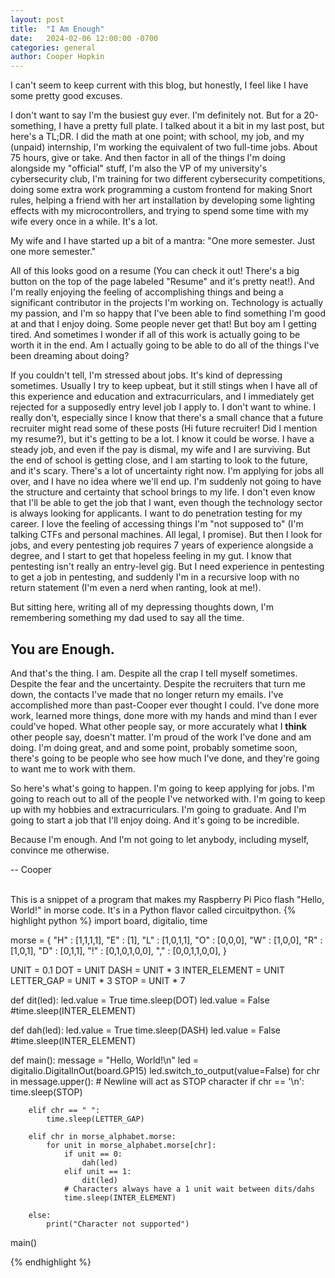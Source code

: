 ```yaml
---
layout: post
title:  "I Am Enough"
date:   2024-02-06 12:00:00 -0700
categories: general
author: Cooper Hopkin
---
```


I can't seem to keep current with this blog, but honestly, I feel like I have some pretty good excuses.

I don't want to say I'm the busiest guy ever. I'm definitely not. But for a 20-something, I have a pretty full plate. I talked about it a bit in my last post, but here's a TL;DR. I did the math at one point; with school, my job, and my (unpaid) internship, I'm working the equivalent of two full-time jobs. About 75 hours, give or take. And then factor in all of the things I'm doing alongside my "official" stuff, I'm also the VP of my university's cybersecurity club, I'm training for two different cybersecurity competitions, doing some extra work programming a custom frontend for making Snort rules, helping a friend with her art installation by developing some lighting effects with my microcontrollers, and trying to spend some time with my wife every once in a while. It's a lot.

My wife and I have started up a bit of a mantra: "One more semester. Just one more semester."

All of this looks good on a resume (You can check it out! There's a big button on the top of the page labeled "Resume" and it's pretty neat!). And I'm really enjoying the feeling of accomplishing things and being a significant contributor in the projects I'm working on. Technology is actually my passion, and I'm so happy that I've been able to find something I'm good at and that I enjoy doing. Some people never get that! But boy am I getting tired. And sometimes I wonder if all of this work is actually going to be worth it in the end. Am I actually going to be able to do all of the things I've been dreaming about doing?

If you couldn't tell, I'm stressed about jobs. It's kind of depressing sometimes. Usually I try to keep upbeat, but it still stings when I have all of this experience and education and extracurriculars, and I immediately get rejected for a supposedly entry level job I apply to. I don't want to whine. I really don't, especially since I know that there's a small chance that a future recruiter might read some of these posts (Hi future recruiter! Did I mention my resume?), but it's getting to be a lot. I know it could be worse. I have a steady job, and even if the pay is dismal, my wife and I are surviving. But the end of school is getting close, and I am starting to look to the future, and it's scary. There's a lot of uncertainty right now. I'm applying for jobs all over, and I have no idea where we'll end up. I'm suddenly not going to have the structure and certainty that school brings to my life. I don't even know that I'll be able to get the job that I want, even though the technology sector is always looking for applicants. I want to do penetration testing for my career. I love the feeling of accessing things I'm "not supposed to" (I'm talking CTFs and personal machines. All legal, I promise). But then I look for jobs, and every pentesting job requires 7 years of experience alongside a degree, and I start to get that hopeless feeling in my gut. I know that pentesting isn't really an entry-level gig. But I need experience in pentesting to get a job in pentesting, and suddenly I'm in a recursive loop with no return statement (I'm even a nerd when ranting, look at me!). 

But sitting here, writing all of my depressing thoughts down, I'm remembering something my dad used to say all the time. 

## You are Enough.

And that's the thing. I am. Despite all the crap I tell myself sometimes. Despite the fear and the uncertainty. Despite the recruiters that turn me down, the contacts I've made that no longer return my emails. I've accomplished more than past-Cooper ever thought I could. I've done more work, learned more things, done more with my hands and mind than I ever could've hoped. What other people say, or more accurately what I __think__ other people say, doesn't matter. I'm proud of the work I've done and am doing. I'm doing great, and and some point, probably sometime soon, there's going to be people who see how much I've done, and they're going to want me to work with them.

So here's what's going to happen. I'm going to keep applying for jobs. I'm going to reach out to all of the people I've networked with. I'm going to keep up with my hobbies and extracurriculars. I'm going to graduate. And I'm going to start a job that I'll enjoy doing. And it's going to be incredible.

Because I'm enough. And I'm not going to let anybody, including myself, convince me otherwise.

-- Cooper

<br>This is a snippet of a program that makes my Raspberry Pi Pico flash "Hello, World!" in morse code. It's in a Python flavor called circuitpython.
{% highlight python %}
import board, digitalio, time

morse = {
    "H" : [1,1,1,1],
    "E" : [1],
    "L" : [1,0,1,1],
    "O" : [0,0,0],
    "W" : [1,0,0],
    "R" : [1,0,1],
    "D" : [0,1,1],
    "!" : [0,1,0,1,0,0],
    "," : [0,0,1,1,0,0],
}

UNIT = 0.1
DOT = UNIT
DASH = UNIT * 3
INTER_ELEMENT = UNIT
LETTER_GAP = UNIT * 3
STOP = UNIT * 7

def dit(led):
    led.value = True
    time.sleep(DOT)
    led.value = False
    #time.sleep(INTER_ELEMENT)

def dah(led):
    led.value = True
    time.sleep(DASH)
    led.value = False
    #time.sleep(INTER_ELEMENT)

def main():
    message = "Hello, World!\n"
    led = digitalio.DigitalInOut(board.GP15)
    led.switch_to_output(value=False)
    for chr in message.upper():
        # Newline will act as STOP character
        if chr == '\n':
            time.sleep(STOP)

        elif chr == " ":
            time.sleep(LETTER_GAP)

        elif chr in morse_alphabet.morse:
            for unit in morse_alphabet.morse[chr]:
                if unit == 0:
                    dah(led)
                elif unit == 1:
                    dit(led)
                # Characters always have a 1 unit wait between dits/dahs
                time.sleep(INTER_ELEMENT)

        else:
            print("Character not supported")
        
main()

{% endhighlight %}